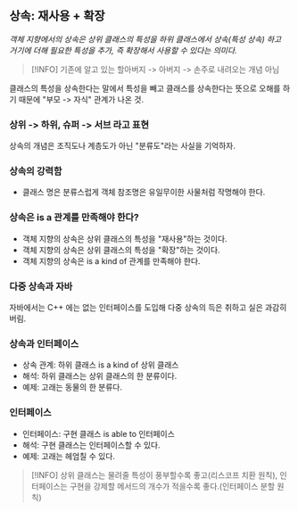 ## 상속: 재사용 + 확장

*객체 지향에서의 상속은 상위 클래스의 특성을 하위 클래스에서 상속(특성 상속) 하고 거기에 더해 필요한 특성을 추가, 즉 확장해서 사용할 수 있다는 의미다.*

> [!INFO]
> 기존에 알고 있는 할아버지 -> 아버지 -> 손주로 내려오는 개념 아님


클래스의 특성을 상속한다는 말에서 특성을 빼고 클래스를 상속한다는 뜻으로 오해를 하기 때문에 "부모 -> 자식" 관계가 나온 것.

### 상위 -> 하위, 슈퍼 -> 서브 라고 표현
상속의 개념은 조직도나 계층도가 아닌 "분류도"라는 사실을 기억하자.

### 상속의 강력함
- 클래스 명은 분류스럽게 객체 참조명은 유일무이한 사물처럼 작명해야 한다.

### 상속은 is a 관계를 만족해야 한다?
- 객체 지향의 상속은 상위 클래스의 특성을 "재사용"하는 것이다.
- 객체 지향의 상속은 상위 클래스의 특성을 "확장"하는 것이다.
- 객체 지향의 상속은 is a kind of 관계를 만족해야 한다.

### 다중 상속과 자바
자바에서는 C++ 에는 없는 인터페이스를 도입해 다중 상속의 득은 취하고 실은 과감히 버림.

### 상속과 인터페이스
- 상속 관계: 하위 클래스 is a kind of 상위 클래스
- 해석: 하위 클래스는 상위 클래스의 한 분류이다.
- 예제: 고래는 동물의 한 분류다.

### 인터페이스
- 인터페이스: 구현 클래스 is able to 인터페이스
- 해석: 구현 클래스는 인터페이스할 수 있다.
- 예제: 고래는 헤엄칠 수 있다.

> [!INFO]
> 상위 클래스는 물려줄 특성이 풍부할수록 좋고(리스코프 치환 원칙), 인터페이스는 구현을 강제할 메서드의 개수가 적을수록 좋다.(인터페이스 분할 원칙)

